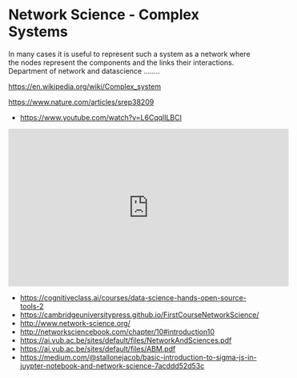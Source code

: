 # Network Science - Complex Systems

In many cases it is useful to represent such a system as a network where the nodes represent the components and the links their interactions.
Department of network and datascience ........

https://en.wikipedia.org/wiki/Complex_system

https://www.nature.com/articles/srep38209


* https://www.youtube.com/watch?v=L6CqqlILBCI

<iframe width="560" height="315" src="https://www.youtube.com/embed/UHnmPu8Zevg" frameborder="0" allow="accelerometer; autoplay; encrypted-media; gyroscope; picture-in-picture" allowfullscreen></iframe>




* https://cognitiveclass.ai/courses/data-science-hands-open-source-tools-2 
* https://cambridgeuniversitypress.github.io/FirstCourseNetworkScience/
* http://www.network-science.org/
* http://networksciencebook.com/chapter/10#introduction10
* https://ai.vub.ac.be/sites/default/files/NetworkAndSciences.pdf
* https://ai.vub.ac.be/sites/default/files/ABM.pdf
* https://medium.com/@stallonejacob/basic-introduction-to-sigma-js-in-juypter-notebook-and-network-science-7acddd52d53c